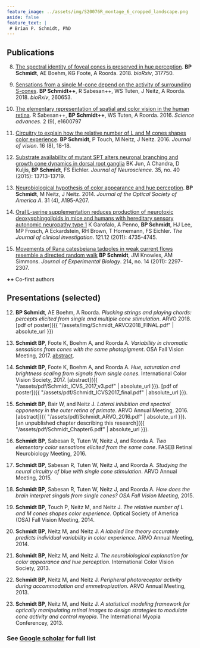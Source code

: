 ```yaml
---
feature_image: ../assets/img/S20076R_montage_6_cropped_landscape.png
aside: false
feature_text: |
 # Brian P. Schmidt, PhD
---
```


## Publications

8. [The spectral identity of foveal cones is preserved in hue perception][hue-paper]. **BP Schmidt**, AE Boehm, KG Foote, A Roorda. 2018. *bioRxiv*, 317750.


7. [Sensations from a single M-cone depend on the activity of surrounding S-cones][blue-paper]. **BP Schmidt++**, R Sabesan++, WS Tuten, J Neitz, A Roorda. 2018. *bioRxiv*, 260653.

6. [The elementary representation of spatial and color vision in the human retina][white-paper]. R Sabesan++, **BP Schmidt++**, WS Tuten, A Roorda. 2016. *Science advances*. 2 (9), e1600797

5. [Circuitry to explain how the relative number of L and M cones shapes color experience][green-paper]. **BP Schmidt**, P Touch, M Neitz, J Neitz. 2016. *Journal of vision*. 16 (8), 18-18.

4. [Substrate availability of mutant SPT alters neuronal branching and growth cone dynamics in dorsal root ganglia][DRGs] BK Jun, A Chandra, D Kuljis, **BP Schmidt**, FS Eichler. *Journal of Neuroscience*. 35, no. 40 (2015): 13713-13719.

3. [Neurobiological hypothesis of color appearance and hue perception][model-paper]. **BP Schmidt**, M Neitz, J Neitz. 2014. *Journal of the Optical Society of America A*. 31 (4), A195-A207.

2. [Oral L-serine supplementation reduces production of neurotoxic deoxysphingolipids in mice and humans with hereditary sensory autonomic neuropathy type 1][garofalo] K Garofalo, A Penno, **BP Schmidt**, HJ Lee, MP Frosch, A Eckardstein, RH Brown, T Hornemann, FS Eichler. *The Journal of clinical investigation*. 121.12 (2011): 4735-4745.

1. [Movements of Rana catesbeiana tadpoles in weak current flows resemble a directed random walk][tadpoles] **BP Schmidt**, JM Knowles, AM Simmons. *Journal of Experimental Biology*. 214, no. 14 (2011): 2297-2307.

**++** Co-first authors

## Presentations (selected)

12. **BP Schmidt**, AE Boehm, A Roorda.  *Plucking strings and playing chords: percepts elicited from single and multiple cone stimulation*. ARVO 2018. [pdf of poster]({{ "/assets/img/Schmidt_ARVO2018_FINAL.pdf" | absolute_url }})

11. **Schmidt BP**, Foote K, Boehm A, and Roorda A. *Variability in chromatic sensations from cones with the same photopigment*. OSA Fall Vision Meeting, 2017. [abstract](http://jov.arvojournals.org/article.aspx?articleid=2667426).

10. **Schmidt BP**, Foote K, Boehm A, and Roorda A. *Hue, saturation and brightness scaling from signals from single cones*. International Color Vision Society, 2017. [abstract]({{ "/assets/pdf/Schmidt_ICVS_2017_v3.pdf" | absolute_url }}). [pdf of poster]({{ "/assets/pdf/Schmidt_ICVS2017_final.pdf" | absolute_url }}).

9. **Schmidt BP**, Bair W, and Neitz J. *Lateral inhibition and spectral opponency in the outer retina of primate*. ARVO Annual Meeting, 2016. [abstract]({{ "/assets/pdf/Schmidt_ARVO_2016.pdf" | absolute_url }}). [an unpublished chapter describing this research]({{ "/assets/pdf/Schmidt_Chapter6.pdf" | absolute_url }}).

8. **Schmidt BP**, Sabesan R, Tuten W, Neitz J, and Roorda A. *Two elementary color sensations elicited from the same cone*. FASEB Retinal Neurobiology Meeting, 2016.

7. **Schmidt BP**, Sabesan R, Tuten W, Neitz J, and Roorda A. *Studying the neural circuitry of blue with single cone stimulation*. ARVO Annual Meeting, 2015.

6. **Schmidt BP**, Sabesan R, Tuten W, Neitz J, and Roorda A. *How does the brain interpret singals from single cones? OSA Fall Vision Meeting*, 2015.

5. **Schmidt BP**, Touch P, Neitz M, and Neitz J. *The relative number of L and M cones shapes color experience*. Optical Society of America (OSA) Fall Vision Meeting, 2014.

4. **Schmidt BP**, Neitz M, and Neitz J. *A labeled line theory accurately predicts individual variability in color experience*. ARVO Annual Meeting, 2014.

3. **Schmidt BP**, Neitz M, and Neitz J. *The neurobiological explanation for color appearance and hue perception*. International Color Vision Society, 2013.

2. **Schmidt BP**, Neitz M, and Neitz J. *Peripheral photoreceptor activity during accommodation and emmetropization*. ARVO Annual Meeting, 2013.

1. **Schmidt BP**, Neitz M, and Neitz J. *A statistical modeling framework for optically manipulating retinal images to design strategies to modulate cone activity and control myopia*. The International Myopia Conferencey, 2013.


### See [Google scholar][scholar] for full list

[hue-paper]: https://www.biorxiv.org/content/early/2018/05/09/317750
[blue-paper]: https://www.biorxiv.org/content/early/2018/02/09/260653
[white-paper]: http://advances.sciencemag.org/content/2/9/e1600797
[green-paper]: http://jov.arvojournals.org/article.aspx?articleid=2531368
[model-paper]: https://www.ncbi.nlm.nih.gov/pubmed/24695170
[garofalo]: https://www.jci.org/articles/view/57549
[DRGs]: http://www.jneurosci.org/content/35/40/13713.short
[tadpoles]: http://jeb.biologists.org/content/214/14/2297.short
[scholar]: https://scholar.google.com/citations?user=omyFr4IAAAAJ&hl=en

[RoordaLab]: orda.vision.berkeley.edu
[UCB]: https://www.berkeley.edu/
[Opto]: https://optometry.berkeley.edu/ 
[Neuro]: http://depts.washington.edu/neurogrd/
[NeitzLab]: http://neitzvision.com/

